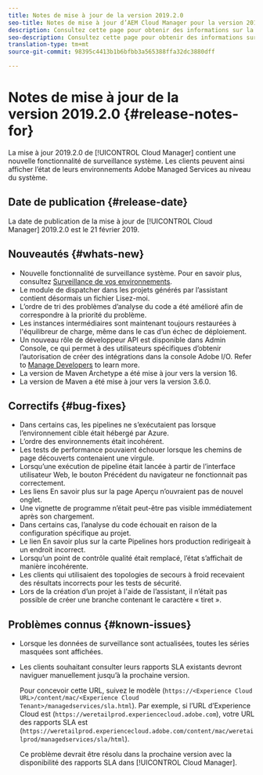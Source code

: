 ```yaml
---
title: Notes de mise à jour de la version 2019.2.0
seo-title: Notes de mise à jour d’AEM Cloud Manager pour la version 2019.2.0
description: Consultez cette page pour obtenir des informations sur la mise à jour 2019.2.0 de Cloud Manager.
seo-description: Consultez cette page pour obtenir des informations sur la mise à jour 2019.2.0 d’AEM Cloud Manager.
translation-type: tm+mt
source-git-commit: 98395c4413b1b6bfbb3a565388ffa32dc3880dff

---
```



# Notes de mise à jour de la version 2019.2.0 {#release-notes-for}

La mise à jour 2019.2.0 de [!UICONTROL Cloud Manager] contient une nouvelle fonctionnalité de surveillance système. Les clients peuvent ainsi afficher l’état de leurs environnements Adobe Managed Services au niveau du système.


## Date de publication {#release-date}

La date de publication de la mise à jour de [!UICONTROL Cloud Manager] 2019.2.0 est le 21 février 2019.

## Nouveautés {#whats-new}

* Nouvelle fonctionnalité de surveillance système. Pour en savoir plus, consultez [Surveillance de vos environnements](monitor-your-environments.md).
* Le module de dispatcher dans les projets générés par l’assistant contient désormais un fichier Lisez-moi.
* L’ordre de tri des problèmes d’analyse du code a été amélioré afin de correspondre à la priorité du problème.
* Les instances intermédiaires sont maintenant toujours restaurées à l'équilibreur de charge, même dans le cas d’un échec de déploiement.
* Un nouveau rôle de développeur API est disponible dans Admin Console, ce qui permet à des utilisateurs spécifiques d’obtenir l’autorisation de créer des intégrations dans la console Adobe I/O. Refer to [Manage Developers](https://www.adobe.com/go/aac_api_prod_learn) to learn more.
* La version de Maven Archetype a été mise à jour vers la version 16.
* La version de Maven a été mise à jour vers la version 3.6.0.

## Correctifs {#bug-fixes}

* Dans certains cas, les pipelines ne s’exécutaient pas lorsque l’environnement cible était hébergé par Azure.
* L’ordre des environnements était incohérent.
* Les tests de performance pouvaient échouer lorsque les chemins de page découverts contenaient une virgule.
* Lorsqu’une exécution de pipeline était lancée à partir de l’interface utilisateur Web, le bouton Précédent du navigateur ne fonctionnait pas correctement.
* Les liens En savoir plus sur la page Aperçu n’ouvraient pas de nouvel onglet.
* Une vignette de programme n’était peut-être pas visible immédiatement après son chargement.
* Dans certains cas, l’analyse du code échouait en raison de la configuration spécifique au projet.
* Le lien En savoir plus sur la carte Pipelines hors production redirigeait à un endroit incorrect.
* Lorsqu’un point de contrôle qualité était remplacé, l’état s’affichait de manière incohérente.
* Les clients qui utilisaient des topologies de secours à froid recevaient des résultats incorrects pour les tests de sécurité.
* Lors de la création d’un projet à l'aide de l’assistant, il n’était pas possible de créer une branche contenant le caractère « tiret ».

## Problèmes connus {#known-issues}

* Lorsque les données de surveillance sont actualisées, toutes les séries masquées sont affichées.
* Les clients souhaitant consulter leurs rapports SLA existants devront naviguer manuellement jusqu’à la prochaine version.

   Pour concevoir cette URL, suivez le modèle (`https://<Experience Cloud URL>/content/mac/<Experience Cloud Tenant>/managedservices/sla.html`). Par exemple, si l’URL d’Experience Cloud est (`https://weretailprod.experiencecloud.adobe.com`), votre URL des rapports SLA est (`https://weretailprod.experiencecloud.adobe.com/content/mac/weretailprod/managedservices/sla/html`).

   Ce problème devrait être résolu dans la prochaine version avec la disponibilité des rapports SLA dans [!UICONTROL Cloud Manager].

